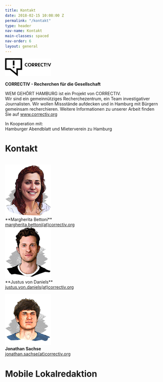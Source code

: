 ```yaml
---
title: Kontakt
date: 2018-02-15 10:08:00 Z
permalink: "/kontakt"
type: header
nav-name: Kontakt
main-classes: spaced
nav-order: 6
layout: general
---
```


<img src="/assets/images/logos/correctiv.jpg" width="30%">

**CORRECTIV - Recherchen für die Gesellschaft**

WEM GEHÖRT HAMBURG ist ein Projekt von CORRECTIV.<br>
Wir sind ein gemeinnütziges Recherchezentrum,
ein Team investigativer Journalisten. Wir wollen
Missstände aufdecken und in Hamburg mit Bürgern
gemeinsam recherchieren. Weitere Informationen zu unserer Arbeit finden Sie auf <a style="color: #e5007d" href="https://correctiv.org" target="blank">www.correctiv.org</a>

In Kooperation mit:<br>
Hamburger Abendblatt und Mieterverein zu Hamburg

# Kontakt
<br>
<img src="/assets/images/margherita-Bettoni.png" width="30%"><br>
**Margherita Bettoni**<br>
<a href="mailto:margherita.bettoni@correctiv.org">margherita.bettoni(at)correctiv.org</a>
<br>
<img src="/assets/images/justus-von-daniels.png" width="30%"><br>
**Justus von Daniels**<br>
<a href="mailto:justus.von.daniels@correctiv.org">justus.von.daniels(at)correctiv.org</a><br>

<img src="/assets/images/jonathan-sachse.png" width="30%"><br>
**Jonathan Sachse**<br>
<a href="mailto:jonathan.sachse@correctiv.org">jonathan.sachse(at)correctiv.org</a><br>

# Mobile Lokalredaktion